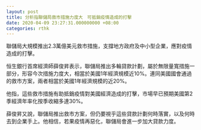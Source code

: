 ```yaml
---
layout: post
title: 分析指聯儲局救市措施力度大　可抵銷疫情造成的打擊
date: 2020-04-09 23:27:31.000000000 +08:00
categories: rthk
---
```


聯儲局大規模推出2.3萬億美元救市措施，支撐地方政府及中小型企業，應對疫情造成的打擊。

恒生銀行首席經濟師薛俊昇表示，聯儲局推出多輪貸款計劃，屬於無限量寬措施一部分，形容今次措施力度大，相當於美國1年經濟規模近10%。連同美國國會通過的救市方案，兩者相當於美國1年經濟規模的近20%。

他指，這些救市措施有助抵銷疫情對美國經濟造成的打擊，市場早已預期美國第2季經濟年率化按季收縮多達30%。

薛俊昇又說，聯儲局推出救市方案，但仍要視乎這些貸款計劃何時落實，以及何時去到企業手上。他相信，若果疫情再惡化，聯儲局會進一步加大貸款力度。

